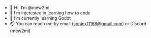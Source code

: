 - 👋 Hi, I’m @mew2mi
- 👀 I’m interested in learning how to code
- 🌱 I’m currently learning Godot
- 📫 You can reach me by email (sonicx11168@gmail.com) or Discord (mew2mi)

<!---
mew2mi/mew2mi is a ✨ special ✨ repository because its `README.md` (this file) appears on your GitHub profile.
You can click the Preview link to take a look at your changes.
--->
